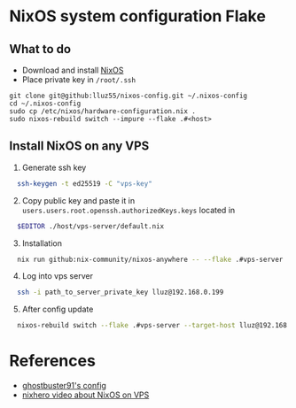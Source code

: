 # NixOS system configuration Flake

## What to do
- Download and install [NixOS](https://nixos.org/download)
- Place private key in `/root/.ssh`
 
```shell
git clone git@github:lluz55/nixos-config.git ~/.nixos-config
cd ~/.nixos-config
sudo cp /etc/nixos/hardware-configuration.nix .
sudo nixos-rebuild switch --impure --flake .#<host>
```
## Install NixOS on any VPS

1. Generate ssh key
```bash
  ssh-keygen -t ed25519 -C "vps-key"
```
2. Copy public key and paste it in `users.users.root.openssh.authorizedKeys.keys` located in
```bash
  $EDITOR ./host/vps-server/default.nix
```
3. Installation
```bash
  nix run github:nix-community/nixos-anywhere -- --flake .#vps-server 
```
4. Log into vps server
```bash
  ssh -i path_to_server_private_key lluz@192.168.0.199
```
5. After config update
```bash
  nixos-rebuild switch --flake .#vps-server --target-host lluz@192.168.0.199
```

# References
- [ghostbuster91's config](https://github.com/ghostbuster91/nixos-router)
- [nixhero video about NixOS on VPS](https://www.youtube.com/watch?v=26jqQoS6SdQ)

